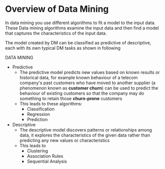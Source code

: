 # Overview of Data Mining 

In data mining you use different algorithms to fit a model to the input data. 
These Data mining algorithms examine the input data and then find a model that captures the characteristics of the input data. 

The model created by DM can be classified as predictive of descriptive, each with its own typical DM tasks as shown in following 

DATA MINING 
  - Predictive 
    - The predictive model predicts new values based on known results or historical data, for example known behaviour of a telecom company's past customers who have moved to another supplier (a phenomenon known as **customer churn**) can be used to predict the behaviour of existing customers so that the company may do something to retain those **churn-prone** customers
    - This leads to these algorithms: 
      - Classification 
      - Regression 
      - Prediction 
  - Descriptive 
    - The descriptive model discovers patterns or relationships among data, it explores the characteristics of the given data rather than predicting any new values or characteristics 
    - This leads to 
      - Clustering 
      - Association Rules 
      - Sequential Analysis 
      